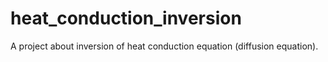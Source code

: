 # heat_conduction_inversion
A project about inversion of heat conduction equation (diffusion equation).
